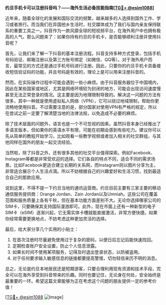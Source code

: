 **约旦手机卡可以注册抖音吗？——海外生活必备技能指南[[TG💪+ @esim1088](https://t.me/s/esim1088)]**

近年来，随着全球化的发展和国际交流的频繁，越来越多的人选择到国外工作、学习或者旅行。而当我们在异国他乡生活时，社交媒体成为了我们与国内亲友保持联系的重要工具之一。抖音作为一款风靡全球的短视频平台，在海外用户中也拥有极高的人气。那么问题来了：如果你持有约旦的手机卡，是否能够顺利注册并使用抖音呢？

首先，让我们来了解一下抖音的基本注册流程。抖音支持多种方式登录，包括手机号码验证、邮箱注册以及第三方账号绑定（如微信、QQ等）。对于海外用户而言，最常见的方式还是通过手机号码进行注册。因此，只要你的约旦手机卡具备接收短信验证码的功能，并且号码是有效的，理论上是可以用来注册抖音的。

然而，在实际操作过程中可能会遇到一些小麻烦。由于抖音服务器位于中国境内，因此在某些国家或地区，尤其是网络环境较为封闭的地方，可能会出现访问速度慢甚至无法正常登录的情况。这主要是因为地理限制导致的。解决这一问题的方法有很多，其中一种就是使用虚拟私人网络（VPN），它可以绕过地域限制，帮助你更流畅地使用抖音。不过需要注意的是，部分国家对使用VPN有严格的规定，所以在尝试之前一定要了解清楚当地的法律法规，以免造成不必要的麻烦。

除了技术层面的问题外，语言也是一个不可忽视的因素。虽然抖音本身已经推出了多语言版本，但如果你的英语水平有限，可能在初期会感到有些吃力。建议你可以先从简单的教程开始学习，比如观看一些教学视频或者加入相关的社交群组，与其他同样在国外的朋友一起交流经验。

当然啦，除了抖音之外，还有很多其他的社交平台值得探索。例如Facebook、Instagram等都是非常受欢迎的选择。它们各自的特点不同，适合不同的需求场景。比如Facebook更适合建立长期的关系网，而Instagram则以图片分享为主，非常适合展示个人生活点滴。所以不妨根据自己的兴趣爱好和生活习惯，找到最适合自己的那款应用。

说到这里，不得不提一下约旦当地的通讯运营商。约旦目前主要有三家主要的移动通信服务提供商：Orange Jordan、Zain Jordan以及Umniah。这些公司在覆盖范围和服务质量上各有千秋，但在基本功能方面差别不大。无论你选择哪家公司的SIM卡，只要确保其支持国际漫游即可。此外，现在市面上还有一种新型的电子SIM卡（eSIM）逐渐兴起，它无需实体卡槽就能直接激活，非常方便快捷。如果你经常需要更换地点，不妨考虑这种更加灵活的选择。

最后，给大家分享几个实用的小贴士：
1. 在首次注册时尽量避免使用过于复杂的密码，以便日后忘记后能快速找回。
2. 定期检查账户安全设置，防止个人信息泄露。
3. 如果长时间不使用某项服务，记得及时退出登录状态，以防被盗用。
4. 对于任何要求输入敏感信息的链接都要提高警惕，切勿轻信来历不明的消息。

总之，无论是约旦本地居民还是短期游客，只要合理利用现有资源和技术手段，完全可以在海外享受到抖音带来的乐趣。同时也要记住，无论身在何处，安全始终是最重要的一环。希望这篇文章能够为正在考虑这个问题的朋友提供一定的参考价值！

[[TG💪+ @esim1088](https://t.me/s/esim1088) ![Image](https://i.postimg.cc/4NQfJmqS/Snipaste-2025-05-13-00-14-12.png)]